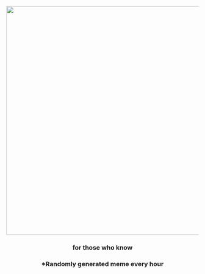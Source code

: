 <p align="center">
        <img src="https://i.redd.it/8ejmvv9m0mr91.jpg" width="600" height="600">
        </p>
        <h3 align="center">for those who know</h3>
        <h3 align="center">*Randomly generated meme every hour</h3>
    